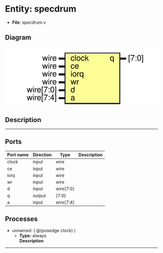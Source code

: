 # Entity: specdrum

- **File**: specdrum.v
## Diagram

![Diagram](specdrum.svg "Diagram")
## Description

-------------------------------------------------------------------------------------------------

## Ports

| Port name | Direction | Type      | Description |
| --------- | --------- | --------- | ----------- |
| clock     | input     | wire      |             |
| ce        | input     | wire      |             |
| iorq      | input     | wire      |             |
| wr        | input     | wire      |             |
| d         | input     | wire[7:0] |             |
| q         | output    | [7:0]     |             |
| a         | input     | wire[7:4] |             |
## Processes
- unnamed: ( @(posedge clock) )
  - **Type:** always
</br>**Description**
-------------------------------------------------------------------------------------------------
 
